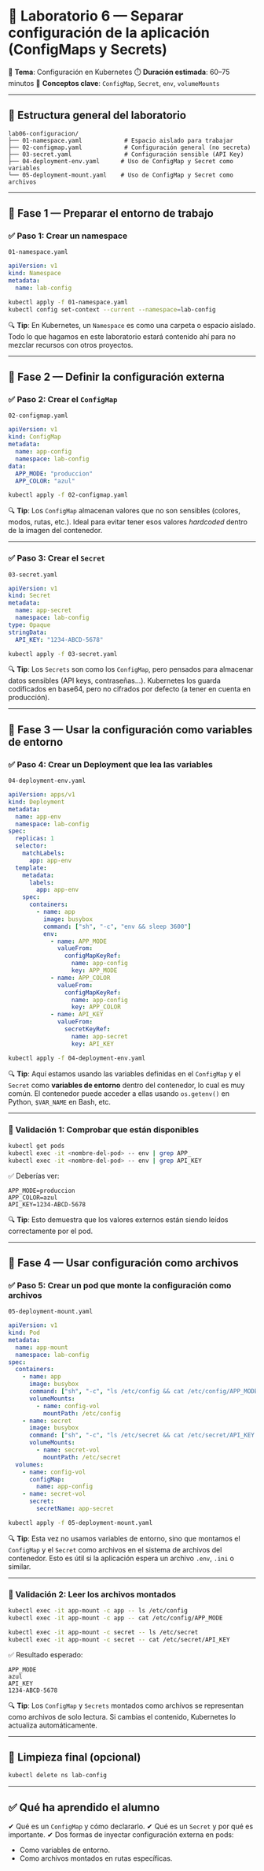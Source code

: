 # 🧪 Laboratorio 6 — Separar configuración de la aplicación (ConfigMaps y Secrets)

📍 **Tema**: Configuración en Kubernetes
⏱️ **Duración estimada**: 60–75 minutos
🔑 **Conceptos clave**: `ConfigMap`, `Secret`, `env`, `volumeMounts`

---

## 🧭 Estructura general del laboratorio

```
lab06-configuracion/
├── 01-namespace.yaml            # Espacio aislado para trabajar
├── 02-configmap.yaml            # Configuración general (no secreta)
├── 03-secret.yaml               # Configuración sensible (API Key)
├── 04-deployment-env.yaml      # Uso de ConfigMap y Secret como variables
└── 05-deployment-mount.yaml    # Uso de ConfigMap y Secret como archivos
```

---

## 🔹 Fase 1 — Preparar el entorno de trabajo

### ✅ Paso 1: Crear un namespace

`01-namespace.yaml`

```yaml
apiVersion: v1
kind: Namespace
metadata:
  name: lab-config
```

```bash
kubectl apply -f 01-namespace.yaml
kubectl config set-context --current --namespace=lab-config
```

🔍 **Tip**: En Kubernetes, un `Namespace` es como una carpeta o espacio aislado. Todo lo que hagamos en este laboratorio estará contenido ahí para no mezclar recursos con otros proyectos.

---

## 🔹 Fase 2 — Definir la configuración externa

### ✅ Paso 2: Crear el `ConfigMap`

`02-configmap.yaml`

```yaml
apiVersion: v1
kind: ConfigMap
metadata:
  name: app-config
  namespace: lab-config
data:
  APP_MODE: "produccion"
  APP_COLOR: "azul"
```

```bash
kubectl apply -f 02-configmap.yaml
```

🔍 **Tip**: Los `ConfigMap` almacenan valores que no son sensibles (colores, modos, rutas, etc.). Ideal para evitar tener esos valores *hardcoded* dentro de la imagen del contenedor.

---

### ✅ Paso 3: Crear el `Secret`

`03-secret.yaml`

```yaml
apiVersion: v1
kind: Secret
metadata:
  name: app-secret
  namespace: lab-config
type: Opaque
stringData:
  API_KEY: "1234-ABCD-5678"
```

```bash
kubectl apply -f 03-secret.yaml
```

🔍 **Tip**: Los `Secrets` son como los `ConfigMap`, pero pensados para almacenar datos sensibles (API keys, contraseñas...). Kubernetes los guarda codificados en base64, pero no cifrados por defecto (a tener en cuenta en producción).

---

## 🔹 Fase 3 — Usar la configuración como variables de entorno

### ✅ Paso 4: Crear un Deployment que lea las variables

`04-deployment-env.yaml`

```yaml
apiVersion: apps/v1
kind: Deployment
metadata:
  name: app-env
  namespace: lab-config
spec:
  replicas: 1
  selector:
    matchLabels:
      app: app-env
  template:
    metadata:
      labels:
        app: app-env
    spec:
      containers:
        - name: app
          image: busybox
          command: ["sh", "-c", "env && sleep 3600"]
          env:
            - name: APP_MODE
              valueFrom:
                configMapKeyRef:
                  name: app-config
                  key: APP_MODE
            - name: APP_COLOR
              valueFrom:
                configMapKeyRef:
                  name: app-config
                  key: APP_COLOR
            - name: API_KEY
              valueFrom:
                secretKeyRef:
                  name: app-secret
                  key: API_KEY
```

```bash
kubectl apply -f 04-deployment-env.yaml
```

🔍 **Tip**: Aquí estamos usando las variables definidas en el `ConfigMap` y el `Secret` como **variables de entorno** dentro del contenedor, lo cual es muy común. El contenedor puede acceder a ellas usando `os.getenv()` en Python, `$VAR_NAME` en Bash, etc.

---

### 🔎 Validación 1: Comprobar que están disponibles

```bash
kubectl get pods
kubectl exec -it <nombre-del-pod> -- env | grep APP_
kubectl exec -it <nombre-del-pod> -- env | grep API_KEY
```

✅ Deberías ver:

```
APP_MODE=produccion
APP_COLOR=azul
API_KEY=1234-ABCD-5678
```

🔍 **Tip**: Esto demuestra que los valores externos están siendo leídos correctamente por el pod.

---

## 🔹 Fase 4 — Usar configuración como archivos

### ✅ Paso 5: Crear un pod que monte la configuración como archivos

`05-deployment-mount.yaml`

```yaml
apiVersion: v1
kind: Pod
metadata:
  name: app-mount
  namespace: lab-config
spec:
  containers:
    - name: app
      image: busybox
      command: ["sh", "-c", "ls /etc/config && cat /etc/config/APP_MODE && sleep 3600"]
      volumeMounts:
        - name: config-vol
          mountPath: /etc/config
    - name: secret
      image: busybox
      command: ["sh", "-c", "ls /etc/secret && cat /etc/secret/API_KEY && sleep 3600"]
      volumeMounts:
        - name: secret-vol
          mountPath: /etc/secret
  volumes:
    - name: config-vol
      configMap:
        name: app-config
    - name: secret-vol
      secret:
        secretName: app-secret
```

```bash
kubectl apply -f 05-deployment-mount.yaml
```

🔍 **Tip**: Esta vez no usamos variables de entorno, sino que montamos el `ConfigMap` y el `Secret` como archivos en el sistema de archivos del contenedor. Esto es útil si la aplicación espera un archivo `.env`, `.ini` o similar.

---

### 🔎 Validación 2: Leer los archivos montados

```bash
kubectl exec -it app-mount -c app -- ls /etc/config
kubectl exec -it app-mount -c app -- cat /etc/config/APP_MODE

kubectl exec -it app-mount -c secret -- ls /etc/secret
kubectl exec -it app-mount -c secret -- cat /etc/secret/API_KEY
```

✅ Resultado esperado:

```
APP_MODE
azul
API_KEY
1234-ABCD-5678
```

🔍 **Tip**: Los `ConfigMap` y `Secrets` montados como archivos se representan como archivos de solo lectura. Si cambias el contenido, Kubernetes lo actualiza automáticamente.

---

## 🧼 Limpieza final (opcional)

```bash
kubectl delete ns lab-config
```

---

## ✅ Qué ha aprendido el alumno

✔ Qué es un `ConfigMap` y cómo declararlo.
✔ Qué es un `Secret` y por qué es importante.
✔ Dos formas de inyectar configuración externa en pods:

* Como variables de entorno.
* Como archivos montados en rutas específicas.
